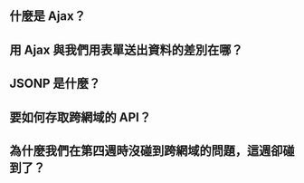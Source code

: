 ## 什麼是 Ajax？


## 用 Ajax 與我們用表單送出資料的差別在哪？


## JSONP 是什麼？


## 要如何存取跨網域的 API？


## 為什麼我們在第四週時沒碰到跨網域的問題，這週卻碰到了？

